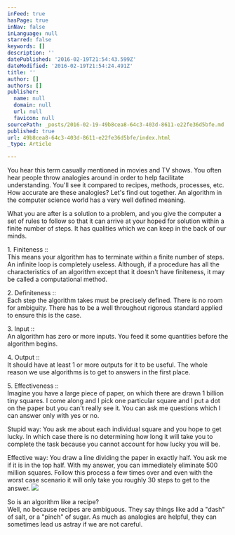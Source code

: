 ```yaml
---
inFeed: true
hasPage: true
inNav: false
inLanguage: null
starred: false
keywords: []
description: ''
datePublished: '2016-02-19T21:54:43.599Z'
dateModified: '2016-02-19T21:54:24.491Z'
title: ''
author: []
authors: []
publisher:
  name: null
  domain: null
  url: null
  favicon: null
sourcePath: _posts/2016-02-19-49b8cea8-64c3-403d-8611-e22fe36d5bfe.md
published: true
url: 49b8cea8-64c3-403d-8611-e22fe36d5bfe/index.html
_type: Article

---
```

You hear this term casually mentioned in movies and TV shows. You often hear people throw analogies around in order to help facilitate understanding. You'll see it compared to recipes, methods, processes, etc. How accurate are these analogies? Let's find out together. An algorithm in the computer science world has a very well defined meaning. 

What you are after is a solution to a problem, and you give the computer a set of rules to follow so that it can arrive at your hoped for solution within a finite number of steps. It has qualities which we can keep in the back of our minds.

1\. Finiteness ::   
This means your algorithm has to terminate within a finite number of steps. An infinite loop is completely useless. Although, if a procedure has all the characteristics of an algorithm except that it doesn't have finiteness, it may be called a computational method. 

2\. Definiteness ::  
Each step the algorithm takes must be precisely defined. There is no room for ambiguity. There has to be a well throughout rigorous standard applied to ensure this is the case. 

3\. Input ::  
An algorithm has zero or more inputs. You feed it some quantities before the algorithm begins. 

4\. Output ::  
It should have at least 1 or more outputs for it to be useful. The whole reason we use algorithms is to get to answers in the first place.

5\. Effectiveness ::   
Imagine you have a large piece of paper, on which there are drawn 1 billion tiny squares. I come along and I pick one particular square and I put a dot on the paper but you can't really see it. You can ask me questions which I can answer only with yes or no. 

Stupid way: You ask me about each individual square and you hope to get lucky. In which case there is no determining how long it will take you to complete the task because you cannot account for how lucky you will be. 

Effective way: You draw a line dividing the paper in exactly half. You ask me if it is in the top half. With my answer, you can immediately eliminate 500 million squares. Follow this process a few times over and even with the worst case scenario it will only take you roughly 30 steps to get to the answer. ![](https://the-grid-user-content.s3-us-west-2.amazonaws.com/29283c42-1123-4e9a-bcc4-ff7e77231a54.png)

So is an algorithm like a recipe?   
Well, no because recipes are ambiguous. They say things like add a "dash" of salt, or a "pinch" of sugar. As much as analogies are helpful, they can sometimes lead us astray if we are not careful.